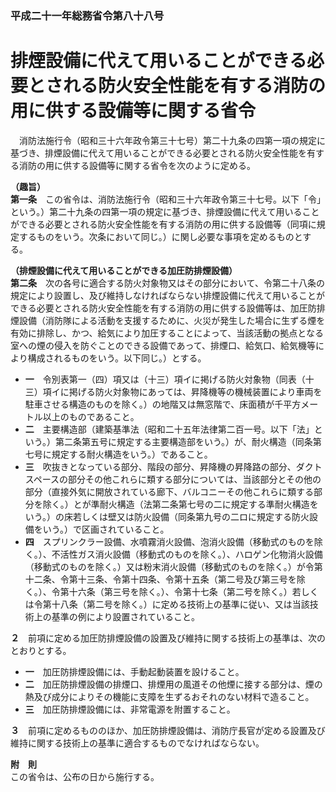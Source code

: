 ### 平成二十一年総務省令第八十八号  
# 排煙設備に代えて用いることができる必要とされる防火安全性能を有する消防の用に供する設備等に関する省令  
　消防法施行令（昭和三十六年政令第三十七号）第二十九条の四第一項の規定に基づき、排煙設備に代えて用いることができる必要とされる防火安全性能を有する消防の用に供する設備等に関する省令を次のように定める。  
  
**（趣旨）**  
**第一条**　この省令は、消防法施行令（昭和三十六年政令第三十七号。以下「令」という。）第二十九条の四第一項の規定に基づき、排煙設備に代えて用いることができる必要とされる防火安全性能を有する消防の用に供する設備等（同項に規定するものをいう。次条において同じ。）に関し必要な事項を定めるものとする。  
  
**（排煙設備に代えて用いることができる加圧防排煙設備）**  
**第二条**　次の各号に適合する防火対象物又はその部分において、令第二十八条の規定により設置し、及び維持しなければならない排煙設備に代えて用いることができる必要とされる防火安全性能を有する消防の用に供する設備等は、加圧防排煙設備（消防隊による活動を支援するために、火災が発生した場合に生ずる煙を有効に排除し、かつ、給気により加圧することによって、当該活動の拠点となる室への煙の侵入を防ぐことのできる設備であって、排煙口、給気口、給気機等により構成されるものをいう。以下同じ。）とする。  
* **一**　令別表第一（四）項又は（十三）項イに掲げる防火対象物（同表（十三）項イに掲げる防火対象物にあっては、昇降機等の機械装置により車両を駐車させる構造のものを除く。）の地階又は無窓階で、床面積が千平方メートル以上のものであること。  
* **二**　主要構造部（建築基準法（昭和二十五年法律第二百一号。以下「法」という。）第二条第五号に規定する主要構造部をいう。）が、耐火構造（同条第七号に規定する耐火構造をいう。）であること。  
* **三**　吹抜きとなっている部分、階段の部分、昇降機の昇降路の部分、ダクトスペースの部分その他これらに類する部分については、当該部分とその他の部分（直接外気に開放されている廊下、バルコニーその他これらに類する部分を除く。）とが準耐火構造（法第二条第七号の二に規定する準耐火構造をいう。）の床若しくは壁又は防火設備（同条第九号の二ロに規定する防火設備をいう。）で区画されていること。  
* **四**　スプリンクラー設備、水噴霧消火設備、泡消火設備（移動式のものを除く。）、不活性ガス消火設備（移動式のものを除く。）、ハロゲン化物消火設備（移動式のものを除く。）又は粉末消火設備（移動式のものを除く。）が令第十二条、令第十三条、令第十四条、令第十五条（第二号及び第三号を除く。）、令第十六条（第三号を除く。）、令第十七条（第二号を除く。）若しくは令第十八条（第二号を除く。）に定める技術上の基準に従い、又は当該技術上の基準の例により設置されていること。  
  
**２**　前項に定める加圧防排煙設備の設置及び維持に関する技術上の基準は、次のとおりとする。  
* **一**　加圧防排煙設備には、手動起動装置を設けること。  
* **二**　加圧防排煙設備の排煙口、排煙用の風道その他煙に接する部分は、煙の熱及び成分によりその機能に支障を生ずるおそれのない材料で造ること。  
* **三**　加圧防排煙設備には、非常電源を附置すること。  
  
**３**　前項に定めるもののほか、加圧防排煙設備は、消防庁長官が定める設置及び維持に関する技術上の基準に適合するものでなければならない。  
  
**附　則**  
この省令は、公布の日から施行する。  
  
